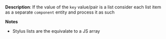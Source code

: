 __Description__: If the value of the `key` value/pair is a list consider each list item as a separate `component` entity and process it as such

__Notes__

- Stylus lists are the equivalate to a JS array
